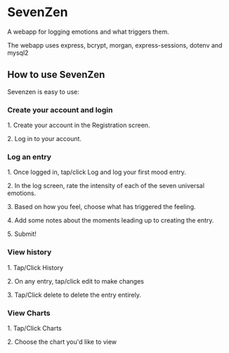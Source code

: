 <h1>SevenZen</h1>
A webapp for logging emotions and what triggers them.

The webapp uses express, bcrypt, morgan, express-sessions, dotenv and mysql2

<h2>How to use SevenZen</h2>

Sevenzen is easy to use:

<h3>Create your account and login</h3>
<p>1. Create your account in the Registration screen.</p>
<p>2. Log in to your account.</p>

<h3>Log an entry</h3>
<p>1. Once logged in, tap/click Log and log your first mood entry.</p>
<p>2. In the log screen, rate the intensity of each of the seven universal emotions.</p>
<p>3. Based on how you feel, choose what has triggered the feeling.</p>
<p>4. Add some notes about the moments leading up to creating the entry.</p>
<p>5. Submit!</p>

<h3>View history</h3>
<p>1. Tap/Click History</p>
<p>2. On any entry, tap/click edit to make changes</p>
<p>3. Tap/Click delete to delete the entry entirely.</p>

<h3>View Charts</h3>
<p>1. Tap/Click Charts</p>
<p>2. Choose the chart you'd like to view</p>
